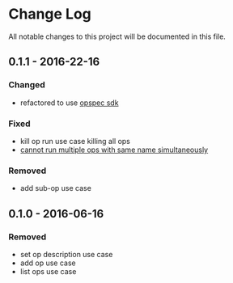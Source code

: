 # Change Log

All notable changes to this project will be documented in this file.

## 0.1.1 - 2016-22-16
### Changed

- refactored to use [opspec sdk](https://github.com/opspec-io/sdk-golang)

### Fixed
- kill op run use case killing all ops
- [cannot run multiple ops with same name simultaneously](https://github.com/opctl/engine/issues/8)

### Removed

- add sub-op use case

## 0.1.0 - 2016-06-16
### Removed

- set op description use case
- add op use case
- list ops use case
